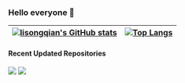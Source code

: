 ### Hello everyone 👋

|[![lisongqian's GitHub stats](https://github-readme-stats.vercel.app/api?username=lisongqian&layout=compact&show_icons=true&include_all_commits=true&hide_border=true)](https://github.com/anuraghazra/github-readme-stats) | [![Top Langs](https://github-readme-stats.vercel.app/api/top-langs/?username=lisongqian&layout=compact&hide_border=true&hide=html,css)](https://github.com/anuraghazra/github-readme-stats) |
| ------ |------ |

#### Recent Updated Repositories

[![](https://github-readme-stats.vercel.app/api/pin/?username=lisongqian&repo=netDiskClient)](https://github.com/lisongqian/netDiskClient)
[![](https://github-readme-stats.vercel.app/api/pin/?username=lisongqian&repo=DllInjectProject)](https://github.com/lisongqian/DllInjectProject)

<!--
**lisongqian/lisongqian** is a ✨ _special_ ✨ repository because its `README.md` (this file) appears on your GitHub profile.

Here are some ideas to get you started:

- 🔭 I’m currently working on ...
- 🌱 I’m currently learning ...
- 👯 I’m looking to collaborate on ...
- 🤔 I’m looking for help with ...
- 💬 Ask me about ...
- 📫 How to reach me: ...
- 😄 Pronouns: ...
- ⚡ Fun fact: ...
-->

